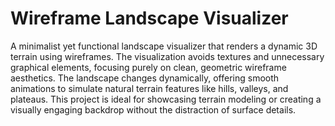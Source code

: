 # Wireframe Landscape Visualizer
A minimalist yet functional landscape visualizer that renders a dynamic 3D terrain using wireframes. The visualization avoids textures and unnecessary graphical elements, focusing purely on clean, geometric wireframe aesthetics. The landscape changes dynamically, offering smooth animations to simulate natural terrain features like hills, valleys, and plateaus. This project is ideal for showcasing terrain modeling or creating a visually engaging backdrop without the distraction of surface details.
